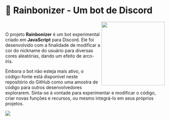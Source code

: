 # 🌈 Rainbonizer - Um bot de Discord

<img src="https://i.imgur.com/qcSRQgG.gif" width="200px" align="right">

<br> 
<p align="left">O projeto <b>Rainbonizer</b> é um bot experimental criado em <b>JavaScript</b> para Discord. Ele foi desenvolvido com a finalidade de modificar a cor do nickname do usuário para diversas cores aleatórias, dando um efeito de arco-íris.</p>

<p align="left">Embora o bot não esteja mais ativo, o código-fonte está disponível neste repositório do GitHub como uma amostra de código para outros desenvolvedores explorarem. Sinta-se à vontade para experimentar e modificar o código, criar novas funções e recursos, ou mesmo integrá-lo em seus próprios projetos.</p>

<img align="center" src="https://img.shields.io/badge/-Acessar%20código-blueviolet" href="https://github.com/St4rkW0lf/rainbonizer/tree/glitch"> </a>
